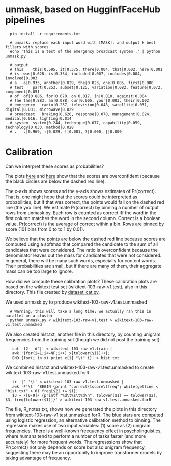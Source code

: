 # unmask, based on HugginfFaceHub pipelines

```shell 
  pip install -r requirements.txt

  # unmask: replace each input word with [MASK], and output k best fillers with scores
  echo 'This is a test of the emergency broadcast system .' | python unmask.py

  # output
  # this	this|0.595, it|0.375, there|0.004, that|0.002, here|0.001
  # is	was|0.628, is|0.334, included|0.007, includes|0.004, involved|0.003
  # a	a|0.935, another|0.029, the|0.023, one|0.005, first|0.000
  # test	part|0.253, subset|0.125, variation|0.082, feature|0.072, component|0.051
  # of	of|0.886, for|0.070, on|0.017, in|0.010, against|0.004
  # the	the|0.883, an|0.088, our|0.005, your|0.003, their|0.002
  # emergency	radio|0.257, television|0.048, satellite|0.031, digital|0.031, microwave|0.029
  # broadcast	braking|0.620, response|0.070, management|0.024, medical|0.016, lighting|0.014
  # system	system|0.244, technique|0.077, capability|0.059, technology|0.033, method|0.028
  # .	.|0.969, ;|0.029, !|0.001, ?|0.000, ||0.000
```

<h1>Calibration</h1>

Can we interpret these scores as probabilities?

The plots <a href="https://github.com/kwchurch/deepnet_examples/blob/main/pretrained/examples/HuggingFaceHub/Bertology/unmask/calibration.pdf">here</a>
and <a href="https://github.com/kwchurch/deepnet_examples/blob/main/pretrained/examples/HuggingFaceHub/Bertology/unmask/calibration2.pdf">here</a>
show that the scores are overconfident (because the black circles are
below the dashed red line).  <p> The x-axis shows scores and the
y-axis shows estimates of Pr(correct).  That is, one might hope that
the scores could be interpreted as probabilities, but if that was
correct, the points would fall on the dashed red line (the y=x line).
We estimate Pr(correct) by binning a number of output rows from unmask.py.
Each row is counted as correct iff the word in the first column matches
the word in the second column.  Correct is a boolean value.  Pr(correct)
is the average of correct within a bin.  Rows are binned by score (101 bins from 0 to to 1 by 0.01).

<p>

We
believe that the points are below the dashed red line because scores
are computed using a softmax that compared the candidate to the sum of
all candidates that were considered.  The ratio is overconfident
because the denominator leaves out the mass for candidates that were
not considered.  In general, there will be many such words, especially
for content words.  Their probabilities are small, but if there are
many of them, their aggregate mass can be too large to ignore.

<p>

How did we compute these calibration plots?
These calibration plots are based on the wikitext test set (wikitext-103-raw-v1.test), also in this directory.
This file created by <a href="https://github.com/kwchurch/deepnet_examples/tree/main/datasets/HuggingFace">dataset_cat.py</a>.
<p>
We used unmask.py to produce wikitext-103-raw-v1.test.unmasked

```shell 
  # Warning, this will take a long time; we actually ran this in parallel on a cluster
  python unmask.py < wikitext-103-raw-v1.test > wikitext-103-raw-v1.test.unmasked
  ```

We also created hist.txt, another file in this directory,
by counting unigram frequencies from the training set (though we did not post the training set).

```shell
   cut -f2- -d'|' < wikitext-103-raw-v1.train | 
   awk '{for(i=1;i<=NF;i++) x[tolower($i)]++}; 
   END {for(i in x) print x[i] "\t" i}' > hist.txt
```

We combined hist.txt and wikitext-103-raw-v1.test.unmasked to create
wikitext-103-raw-v1.test.unmasked.forR.

```shell
   tr '|' '\t' < wikitext-103-raw-v1.test.unmasked |
   awk -F'\t' 'BEGIN {print "correct\tscore\tfreq"; while(getline < "hist.txt" > 0) freq[$2] += $1};
   $3 ~ /[0-9]/ {printf "%d\t%s\t%d\n", tolower($1) == tolower($2), $3, freq[tolower($1)]}' > wikitext-103-raw-v1.test.unmasked.forR
```

The file, R_notes.txt, shows how we generated the plots in this
directory from wikitext-103-raw-v1.test.unmasked.forR.  The blue stars
are computed using logistic regression, an alternative calibration
method to binning.  The regression makes use of two input variables:
(1) score as (2) unigram frequencies.  There is a well-known
freequency effect in psycholinguistics, where humans tend to perform a
number of tasks faster (and more accurately) for more frequent words.
The regresssions show that Pr(correct) not only depends on score but
also unigram frequency, suggesting there may be an opportunity to improve
transformer models by taking advantage of frequency.






  
  




